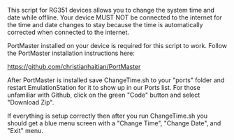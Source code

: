 This script for RG351 devices allows you to change the system time and date while offline. Your device MUST NOT be connected to the internet for the time and date changes to stay because the time is automatically corrected when connected to the internet.

PortMaster installed on your device is required for this script to work. Follow the PortMaster installation instructions here:

https://github.com/christianhaitian/PortMaster

After PortMaster is installed save ChangeTime.sh to your "ports" folder and restart EmulationStation for it to show up in our Ports list. For those unfamiliar with Github, click on the green "Code" button and select "Download Zip".

If everything is setup correctly then after you run ChangeTime.sh you should get a blue menu screen with a "Change Time", "Change Date", and "Exit" menu.
